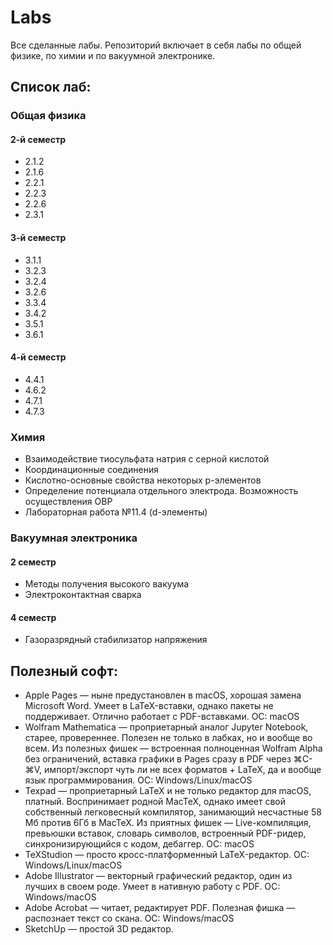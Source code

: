 # Labs
Все сделанные лабы. Репозиторий включает в себя лабы по общей физике, по химии и по вакуумной электронике.
## Список лаб:
### Общая физика
#### 2-й семестр
* 2.1.2
* 2.1.6
* 2.2.1
* 2.2.3
* 2.2.6
* 2.3.1
#### 3-й семестр
* 3.1.1
* 3.2.3
* 3.2.4
* 3.2.6
* 3.3.4
* 3.4.2
* 3.5.1
* 3.6.1
#### 4-й семестр
* 4.4.1
* 4.6.2
* 4.7.1
* 4.7.3
### Химия
* Взаимодействие тиосульфата натрия с серной кислотой
* Координационные соединения
* Кислотно-основные свойства некоторых p-элементов
* Определение потенциала отдельного электрода. Возможность осуществления ОВР
* Лабораторная работа №11.4 (d-элементы)
### Вакуумная электроника
#### 2 семестр
* Методы получения высокого вакуума
* Электроконтактная сварка
#### 4 семестр
* Газоразрядный стабилизатор напряжения
## Полезный софт:
* Apple Pages — ныне предустановлен в macOS, хорошая замена Microsoft Word. Умеет в LaTeX-вставки, однако пакеты не поддерживает. Отлично работает с PDF-вставками. ОС: macOS
* Wolfram Mathematica — проприетарный аналог Jupyter Notebook, старее, провереннее. Полезен не только в лабках, но и вообще во всем. Из полезных фишек — встроенная полноценная Wolfram Alpha без ограничений, вставка графики в Pages сразу в PDF через ⌘C-⌘V, импорт/экспорт чуть ли не всех форматов + LaTeX, да и вообще язык программирования. OC: Windows/Linux/macOS
* Texpad — проприетарный LaTeX и не только редактор для macOS, платный. Воспринимает родной MacTeX, однако имеет свой собственный легковесный компилятор, занимающий несчастные 58 Мб против 6Гб в MacTeX. Из приятных фишек — Live-компиляция, превьюшки вставок, словарь символов, встроенный PDF-ридер, синхронизирующийся с кодом, дебаггер. ОС: macOS
* TeXStudion — просто кросс-платформенный LaTeX-редактор. ОС: Windows/Linux/macOS
* Adobe Illustrator — векторный графический редактор, один из лучших в своем роде. Умеет в нативную работу с PDF. ОС: Windows/macOS
* Adobe Acrobat — читает, редактирует PDF. Полезная фишка — распознает текст со скана. ОС: Windows/macOS
* SketchUp — простой 3D редактор.